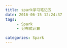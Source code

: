 ```yaml
---
title: spark学习笔记五
date: 2016-06-15 12:24:37
tags:
     - Spark
     - 分布式计算

categories: Spark
---
```

